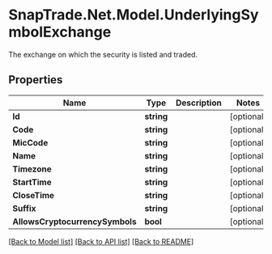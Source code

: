 # SnapTrade.Net.Model.UnderlyingSymbolExchange
The exchange on which the security is listed and traded.

## Properties

Name | Type | Description | Notes
------------ | ------------- | ------------- | -------------
**Id** | **string** |  | [optional] 
**Code** | **string** |  | [optional] 
**MicCode** | **string** |  | [optional] 
**Name** | **string** |  | [optional] 
**Timezone** | **string** |  | [optional] 
**StartTime** | **string** |  | [optional] 
**CloseTime** | **string** |  | [optional] 
**Suffix** | **string** |  | [optional] 
**AllowsCryptocurrencySymbols** | **bool** |  | [optional] 

[[Back to Model list]](../README.md#documentation-for-models) [[Back to API list]](../README.md#documentation-for-api-endpoints) [[Back to README]](../README.md)

